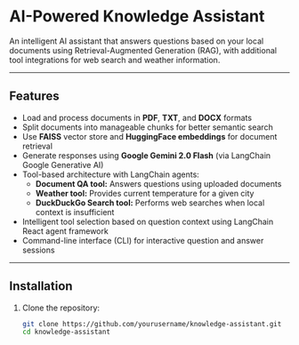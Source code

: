# AI-Powered Knowledge Assistant

An intelligent AI assistant that answers questions based on your local documents using Retrieval-Augmented Generation (RAG), with additional tool integrations for web search and weather information.

---

## Features

- Load and process documents in **PDF**, **TXT**, and **DOCX** formats
- Split documents into manageable chunks for better semantic search
- Use **FAISS** vector store and **HuggingFace embeddings** for document retrieval
- Generate responses using **Google Gemini 2.0 Flash** (via LangChain Google Generative AI)
- Tool-based architecture with LangChain agents:
  - **Document QA tool:** Answers questions using uploaded documents
  - **Weather tool:** Provides current temperature for a given city
  - **DuckDuckGo Search tool:** Performs web searches when local context is insufficient
- Intelligent tool selection based on question context using LangChain React agent framework
- Command-line interface (CLI) for interactive question and answer sessions

---

## Installation

1. Clone the repository:

   ```bash
   git clone https://github.com/yourusername/knowledge-assistant.git
   cd knowledge-assistant


